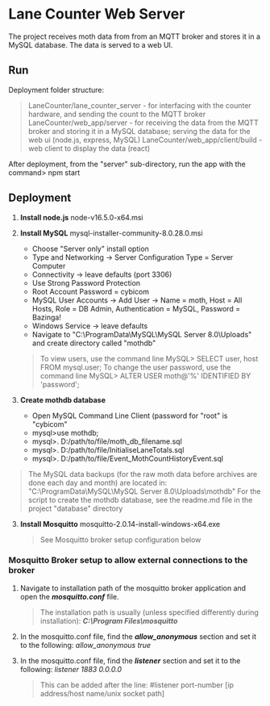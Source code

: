 # **Lane Counter Web Server**
The project receives moth data from from an MQTT broker and stores it in a MySQL database. 
The data is served to a web UI.

## **Run**
Deployment folder structure:
> LaneCounter/lane_counter_server - for interfacing with the counter hardware, and sending the count to the MQTT broker
> LaneCounter/web_app/server - for receiving the data from the MQTT broker and storing it in a MySQL database; serving the data for the web ui (node.js, express, MySQL)
> LaneCounter/web_app/client/build - web client to display the data (react)

After deployment, from the "server" sub-directory, run the app with the command> npm start

## **Deployment**

1. **Install node.js**  node-v16.5.0-x64.msi

2. **Install MySQL**   mysql-installer-community-8.0.28.0.msi

    - Choose "Server only" install option
    - Type and Networking -> Server Configuration Type = Server Computer
    - Connectivity -> leave defaults (port 3306)
    - Use Strong Password Protection
    - Root Account Password = cybicom
    - MySQL User Accounts -> Add User -> Name = moth, Host = All Hosts, Role = DB Admin, Authentication = MySQL, Password = Bazinga!
    - Windows Service -> leave defaults
	- Navigate to "C:\ProgramData\MySQL\MySQL Server 8.0\Uploads" and create directory called "mothdb"

    > To view users, use the command line MySQL> SELECT user, host FROM mysql.user;
    > To change the user password, use the command line MySQL> ALTER USER moth@'%' IDENTIFIED BY 'password';
	
	
3. **Create mothdb database**

    - Open MySQL Command Line Client (password for "root" is "cybicom"
	- mysql>use mothdb;
    - mysql>\. D:/path/to/file/moth_db_filename.sql
	- mysql>\. D:/path/to/file/InitialiseLaneTotals.sql	
	- mysql>\. D:/path/to/file/Event_MothCountHistoryEvent.sql
	
> The MySQL data backups (for the raw moth data before archives are done each day and month) are located in: "C:\ProgramData\MySQL\MySQL Server 8.0\Uploads\mothdb"
> For the script to create the mothdb database, see the readme.md file in the project "database" directory
	

3. **Install Mosquitto**  mosquitto-2.0.14-install-windows-x64.exe

    > See Mosquitto broker setup configuration below

### **Mosquitto Broker setup to allow external connections to the broker**

1. Navigate to installation path of the mosquitto broker application and open the ***mosquitto.conf*** file.

    > The installation path is usually (unless specified differently during installation): ***C:\Program Files\mosquitto***

2. In the mosquitto.conf file, find the ***allow_anonymous*** section and set it to the following: _allow\_anonymous true_

3. In the mosquitto.conf file, find the ***listener*** section and set it to the following: _listener 1883 0.0.0.0_

    > This can be added after the line: #listener port-number [ip address/host name/unix socket path]
     